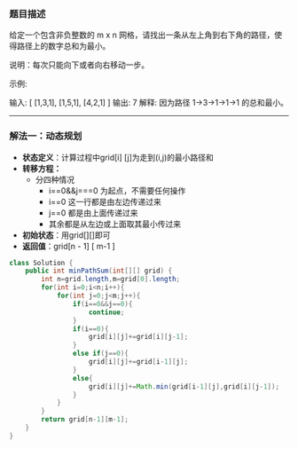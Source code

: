 ### 题目描述
给定一个包含非负整数的 m x n 网格，请找出一条从左上角到右下角的路径，使得路径上的数字总和为最小。

说明：每次只能向下或者向右移动一步。

示例:

输入:
[
  [1,3,1],
  [1,5,1],
  [4,2,1]
]
输出: 7
解释: 因为路径 1→3→1→1→1 的总和最小。
***
### 解法一：动态规划

* **状态定义**：计算过程中grid[i] [j]为走到(i,j)的最小路径和
* **转移方程：**
    * 分四种情况
        * i==0&&j===0 为起点，不需要任何操作
        * i==0 这一行都是由左边传递过来
        * j==0  都是由上面传递过来
        * 其余都是从左边或上面取其最小传过来
* **初始状态**：用grid[][]即可
* **返回值**：grid[n - 1] [ m-1 ]

```java
class Solution {
    public int minPathSum(int[][] grid) {
        int n=grid.length,m=grid[0].length;
        for(int i=0;i<n;i++){
            for(int j=0;j<m;j++){
                if(i==0&&j==0){
                    continue;
                }
                if(i==0){
                    grid[i][j]+=grid[i][j-1];
                }
                else if(j==0){
                    grid[i][j]+=grid[i-1][j];
                }
                else{
                    grid[i][j]+=Math.min(grid[i-1][j],grid[i][j-1]);
                }
            }
        }
        return grid[n-1][m-1];
    }
}
```